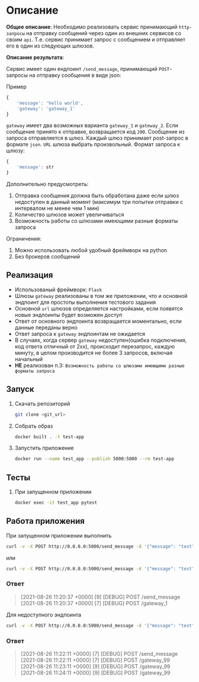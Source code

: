 # Описание

**Общее описание**: Необходимо реализовать сервис принимающий `http-запросы` на отправку сообщений через один из внешних сервисов со своим `api`. Т.е. сервис принимает запрос с сообщением и отправляет его в один из следующих шлюзов.

**Описание результата**:

Сервис имеет один ендпоинт `/send_message`, принимающий `POST`-запросы на отправку сообщения в виде json:

Пример

```js
{
    'message': 'hello world', 
    'gateway': 'gateway_1'
}
```

`gateway` имеет два возможных варианта `gateway_1` и `gateway_2`.
Если сообщение принято к отправке, возвращается код `200`.
Сообщение из запроса отправляется в шлюз. Каждый шлюз принимает post-запрос в формате `json`. `URL` шлюза выбрать произвольный.
Формат запроса к шлюзу:

```js
{
    'message': str
}
```

Дополнительно предусмотреть:

1. Отправка сообщения должна быть обработана даже если шлюз недоступен в данный момент (максимум три попытки отправки с интервалом не менее чем 1 мин)
2. Количество шлюзов может увеличиваться
3. Возможность работы со шлюзами имеющими разные форматы запроса

Ограничения:

1. Можно использовать любой удобный фреймворк на python
2. Без брокеров сообщений

## Реализация

- Использованый фреймворк: `Flask`
- Шлюзы `gateway` реализованы в том же приложении, что и основной эндпоинт для простоты выполнения тестового задания
- Основной `url` шлюзов определяется настройками, если появятся новые эндпоинты будет возможен доступ
- Ответ от основного эндпоинта возвращается моментально, если данные переданы верно
- Ответ запроса к `gateway` эндпоинтам не ожидается
- В случаях, когда сервер `gateway` недоступен(ошибка подключения, код ответа отличный от 2хх), происходит перезапрос, каждую минуту, в целом производится не более 3 запросов, включая начальный
- **НЕ** реализован п.3: `Возможность работы со шлюзами имеющими разные форматы запроса`

## Запуск

1. Скачать репозиторий

   ```sh
   git clone <git_url>
   ```

2. Собрать образ

   ```sh
   docker built . -t test-app
   ```

3. Запустить приложение

   ```sh
   docker run --name test_app --publish 5000:5000 --rm test-app
   ```

## Тесты

1. При запущенном приложении

   ```sh
   docker exec -it test_app pytest
   ```

## Работа приложения

При запущенном приложении выполнить

```sh
curl -v -X POST http://0.0.0.0:5000/send_message -d '{"message": "test", "gateway": "gateway_1"}'
```

или

```sh
curl -v -X POST http://0.0.0.0:5000/send_message -d '{"message": "test", "gateway": "gateway_2"}'
```

### Ответ

> [2021-08-26 11:20:37 +0000] [9] [DEBUG] POST /send_message  
> [2021-08-26 11:20:37 +0000] [7] [DEBUG] POST /gateway_1

Для недоступного эндпоинта

```sh
curl -v -X POST http://0.0.0.0:5000/send_message -d '{"message": "test", "gateway": "gateway_99"}'
```

### Ответ

> [2021-08-26 11:22:11 +0000] [7] [DEBUG] POST /send_message  
> [2021-08-26 11:22:11 +0000] [7] [DEBUG] POST /gateway_99  
> [2021-08-26 11:23:11 +0000] [9] [DEBUG] POST /gateway_99  
> [2021-08-26 11:24:11 +0000] [9] [DEBUG] POST /gateway_99
